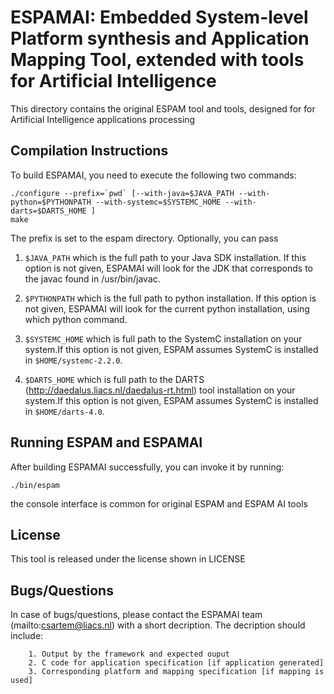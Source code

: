 ESPAMAI: Embedded System-level Platform synthesis and Application Mapping Tool, extended with tools for Artificial Intelligence
==============================================================================================================================

This directory contains the original ESPAM tool and tools, designed for for Artificial Intelligence applications processing


Compilation Instructions
------------------------
To build ESPAMAI, you need to execute the following two commands:

	./configure --prefix=`pwd` [--with-java=$JAVA_PATH --with-python=$PYTHONPATH --with-systemc=$SYSTEMC_HOME --with-darts=$DARTS_HOME ]
	make

The prefix is set to the espam directory.
Optionally, you can pass
1. `$JAVA_PATH` which is the full path to your Java SDK installation.
If this option is not given, ESPAMAI will look for the JDK that corresponds to the javac
found in /usr/bin/javac. 
2. `$PYTHONPATH` which is the full path to python installation.
If this option is not given, ESPAMAI will look for the current python installation, using which python command.
3. `$SYSTEMC_HOME` which is full path to 
the SystemC installation on your system.If this option is not given, ESPAM assumes 
SystemC is installed in `$HOME/systemc-2.2.0`.

4. `$DARTS_HOME` which is full path to 
the DARTS (http://daedalus.liacs.nl/daedalus-rt.html) tool
installation on your system.If this option is not given, ESPAM assumes 
SystemC is installed in `$HOME/darts-4.0`.

Running ESPAM and ESPAMAI
-------------
After building ESPAMAI successfully, you can invoke it by running:

	./bin/espam

the console interface is common for original ESPAM and ESPAM AI tools

License
-------
This tool is released under the license shown in LICENSE


Bugs/Questions
--------------
In case of bugs/questions, please contact the ESPAMAI team (mailto:csartem@liacs.nl) with
a short decription. The decription should include:

        1. Output by the framework and expected ouput
        2. C code for application specification [if application generated]
        3. Corresponding platform and mapping specification [if mapping is used]


